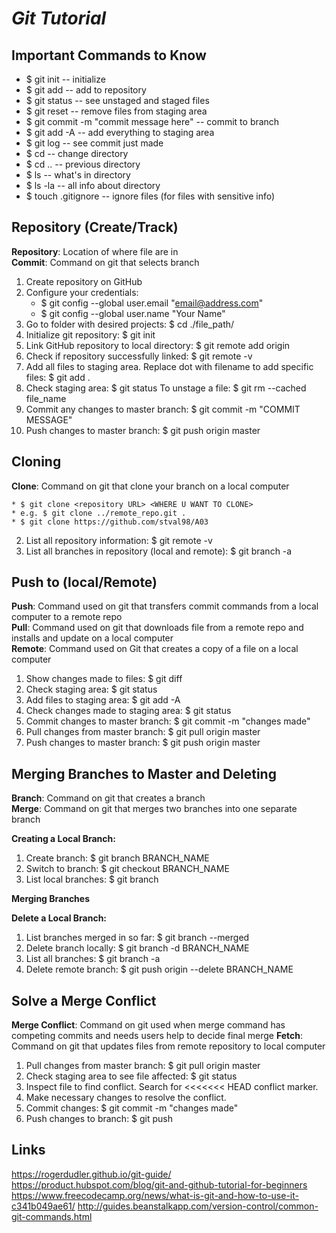 # *Git Tutorial*
Important Commands to Know
--------------------------------
+ $ git init -- initialize
+ $ git add -- add to repository
+ $ git status -- see unstaged and staged files
+ $ git reset -- remove files from staging area
+ $ git commit -m "commit message here" -- commit to branch
+ $ git add -A -- add everything to staging area
+ $ git log -- see commit just made
+ $ cd  -- change directory
+ $ cd .. -- previous directory
+ $ ls -- what's in directory
+ $ ls -la -- all info about directory
+ $ touch .gitignore -- ignore files (for files with sensitive info)


Repository (Create/Track)
----------------------------
**Repository**: Location of where file are in  
**Commit**: Command on git that selects branch

1. Create repository on GitHub
2. Configure your credentials: 
	* $ git config --global user.email "email@address.com"
	* $ git config --global user.name "Your Name"
4. Go to folder with desired projects: $ cd ./file_path/
5. Initialize git repository: $ git init
6. Link GitHub repository to local directory: 
	$ git remote add origin <repository URL>
7. Check if repository successfully linked:
	$ git remote -v
8. Add all files to staging area. Replace dot with filename to add specific files: 
	$ git add . 
9. Check staging area: $ git status
	To unstage a file: $ git rm --cached file_name 
10. Commit any changes to master branch: 
	$ git commit -m "COMMIT MESSAGE"
11. Push changes to master branch: $ git push origin master

Cloning
---------------------
**Clone**: Command on git that clone your branch on a local computer

	* $ git clone <repository URL> <WHERE U WANT TO CLONE>
	* e.g. $ git clone ../remote_repo.git .
	* $ git clone https://github.com/stval98/A03
	
2. List all repository information: $ git remote -v 
3. List all branches in repository (local and remote): $ git branch -a 


Push to (local/Remote)
-----------------------
**Push**: Command used on git that transfers commit commands from a local computer to a remote repo  
**Pull**: Command used on git that downloads file from a remote repo and installs and update on a local computer  
**Remote**: Command used on Git that creates a copy of a file on a local computer  

1. Show changes made to files: $ git diff
2. Check staging area: $ git status
3. Add files to staging area: $ git add -A
4. Check changes made to staging area: $ git status
5. Commit changes to master branch: $ git commit -m "changes made"
4. Pull changes from master branch: $ git pull origin master
5. Push changes to master branch: $ git push origin master 

Merging Branches to Master and Deleting
--------------------------
**Branch**: Command on git that creates a branch  
**Merge**: Command on git that merges two branches into one separate branch

**Creating a Local Branch:**
1. Create branch: $ git branch BRANCH_NAME
2. Switch to branch: $ git checkout BRANCH_NAME 
3. List local branches: $ git branch

**Merging Branches**

**Delete a Local Branch:**
1. List branches merged in so far: $ git branch --merged
2. Delete branch locally: $ git branch -d BRANCH_NAME
3. List all branches: $ git branch -a
4. Delete remote branch: $ git push origin --delete BRANCH_NAME

Solve a Merge Conflict
----------------------
**Merge Conflict**: Command on git used when merge command has competing commits and needs users help to decide final merge
**Fetch**: Command on git that updates files from remote repository to local computer

1. Pull changes from master branch: $ git pull origin master
2. Check staging area to see file affected: $ git status
3. Inspect file to find conflict. Search for <<<<<<< HEAD conflict marker.
4. Make necessary changes to resolve the conflict. 
5. Commit changes: $ git commit -m "changes made"
6. Push changes to branch: $ git push

Links
-------------
https://rogerdudler.github.io/git-guide/
https://product.hubspot.com/blog/git-and-github-tutorial-for-beginners
https://www.freecodecamp.org/news/what-is-git-and-how-to-use-it-c341b049ae61/
http://guides.beanstalkapp.com/version-control/common-git-commands.html
